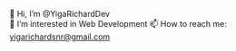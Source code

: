 👋 Hi, I’m @YigaRichardDev  
👀 I’m interested in Web Development 
📫 How to reach me: yigarichardsnr@gmail.com 
